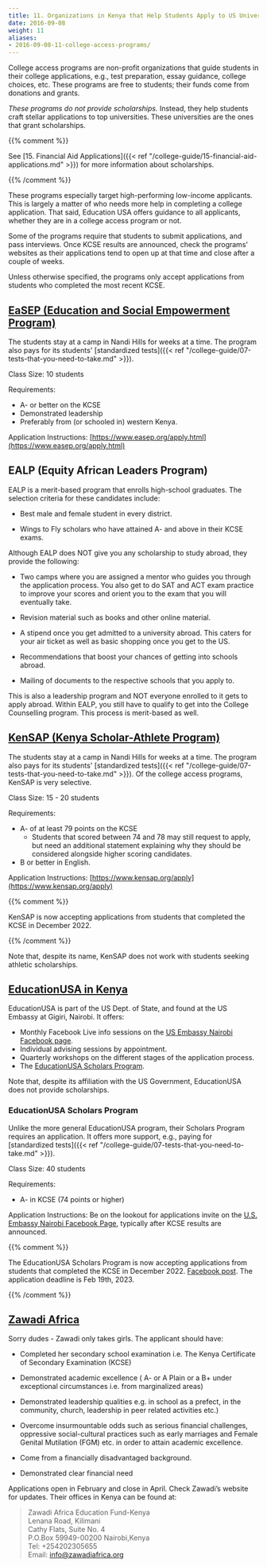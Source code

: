 ```yaml
---
title: 11. Organizations in Kenya that Help Students Apply to US Universities
date: 2016-09-08
weight: 11
aliases:
- 2016-09-08-11-college-access-programs/
---
```


College access programs are non-profit organizations that guide students
in their college applications, e.g., test preparation, essay guidance,
college choices, etc. These programs are free to students; their funds
come from donations and grants.

*These programs do not provide scholarships.* Instead, they help
students craft stellar applications to top universities. These
universities are the ones that grant scholarships.

{{% comment %}}

See [15. Financial Aid Applications]({{< ref
"/college-guide/15-financial-aid-applications.md" >}}) for more
information about scholarships.

{{% /comment %}}

These programs especially target high-performing low-income applicants.
This is largely a matter of who needs more help in completing a college
application. That said, Education USA offers guidance to all applicants,
whether they are in a college access program or not.

Some of the programs require that students to submit applications, and
pass interviews. Once KCSE results are announced, check the programs'
websites as their applications tend to open up at that time and close
after a couple of weeks.

Unless otherwise specified, the programs only accept applications from
students who completed the most recent KCSE.

## [EaSEP (Education and Social Empowerment Program)](http://www.easep.org/)

The students stay at a camp in Nandi Hills for weeks at a time. The
program also pays for its students' [standardized tests]({{< ref
"/college-guide/07-tests-that-you-need-to-take.md" >}}).

Class Size: 10 students

Requirements:

* A- or better on the KCSE
* Demonstrated leadership
* Preferably from (or schooled in) western Kenya.

Application Instructions:
[https://www.easep.org/apply.html](https://www.easep.org/apply.html)

## EALP (Equity African Leaders Program)

EALP is a merit-based program that enrolls high-school graduates. The
selection criteria for these candidates include:

* Best male and female student in every district.

* Wings to Fly scholars who have attained A- and above in their KCSE
  exams.

Although EALP does NOT give you any scholarship to study abroad, they
provide the following:

* Two camps where you are assigned a mentor who guides you through the
  application process. You also get to do SAT and ACT exam practice to
  improve your scores and orient you to the exam that you will
  eventually take.

* Revision material such as books and other online material.

* A stipend once you get admitted to a university abroad. This caters
  for your air ticket as well as basic shopping once you get to the US.

* Recommendations that boost your chances of getting into schools
  abroad.

* Mailing of documents to the respective schools that you apply to.

This is also a leadership program and NOT everyone enrolled to it gets
to apply abroad. Within EALP, you still have to qualify to get into the
College Counselling program. This process is merit-based as well.

## [KenSAP (Kenya Scholar-Athlete Program)](http://kensap.org/)

The students stay at a camp in Nandi Hills for weeks at a time. The
program also pays for its students' [standardized tests]({{< ref
"/college-guide/07-tests-that-you-need-to-take.md" >}}). Of the college
access programs, KenSAP is very selective.

Class Size: 15 - 20 students

Requirements:

* A- of at least 79 points on the KCSE
  * Students that scored between 74 and 78 may still request to apply,
    but need an additional statement explaining why they should be
    considered alongside higher scoring candidates.
* B or better in English.

Application Instructions:
[https://www.kensap.org/apply](https://www.kensap.org/apply)

{{% comment %}}

KenSAP is now accepting applications from students that completed the
KCSE in December 2022.

{{% /comment %}}

Note that, despite its name, KenSAP does not work with students seeking
athletic scholarships.

## [EducationUSA in Kenya](https://ke.usembassy.gov/educationusa-in-kenya/)

EducationUSA is part of the US Dept. of State, and found at the US
Embassy at Gigiri, Nairobi. It offers:

* Monthly Facebook Live info sessions on the [US Embassy Nairobi
  Facebook page](https://www.facebook.com/U.S.EmbassyNairobi).
* Individual advising sessions by appointment.
* Quarterly workshops on the different stages of the application
  process.
* The [EducationUSA Scholars Program](#educationusa-scholars-program).

Note that, despite its affiliation with the US Government, EducationUSA
does not provide scholarships.

### EducationUSA Scholars Program

Unlike the more general EducationUSA program, their Scholars Program
requires an application. It offers more support, e.g., paying for
[standardized tests]({{< ref
"/college-guide/07-tests-that-you-need-to-take.md" >}}).

Class Size: 40 students

Requirements:

* A- in KCSE (74 points or higher)

Application Instructions: Be on the lookout for applications invite on
the [U.S. Embassy Nairobi Facebook
Page](https://www.facebook.com/U.S.EmbassyNairobi), typically after KCSE
results are announced.

{{% comment %}}

The EducationUSA Scholars Program is now accepting applications from
students that completed the KCSE in December 2022. [Facebook
post](https://www.facebook.com/photo/?fbid=553076613530447&set=a.293295186175259).
The application deadline is Feb 19th, 2023.

{{% /comment %}}

## [Zawadi Africa](http://www.zawadiafrica.org/)

Sorry dudes - Zawadi only takes girls. The applicant should have:

* Completed her secondary school examination i.e. The Kenya Certificate
  of Secondary Examination (KCSE)

* Demonstrated academic excellence ( A- or A Plain or a B+ under
  exceptional circumstances i.e. from marginalized areas)

* Demonstrated leadership qualities e.g. in school as a prefect, in the
  community, church, leadership in peer related activities etc.)

* Overcome insurmountable odds such as serious financial challenges,
  oppressive social-cultural practices such as early marriages and
  Female Genital Mutilation (FGM) etc. in order to attain academic
  excellence.

* Come from a financially disadvantaged background.

* Demonstrated clear financial need

Applications open in February and close in April. Check Zawadi’s website
for updates. Their offices in Kenya can be found at:

>Zawadi Africa Education Fund-Kenya <br>Lenana Road, Kilimani <br>Cathy
Flats, Suite No. 4 <br>P.O.Box 59949-00200 Nairobi,Kenya <br>Tel:
+254202305655 <br>Email: info@zawadiafrica.org
